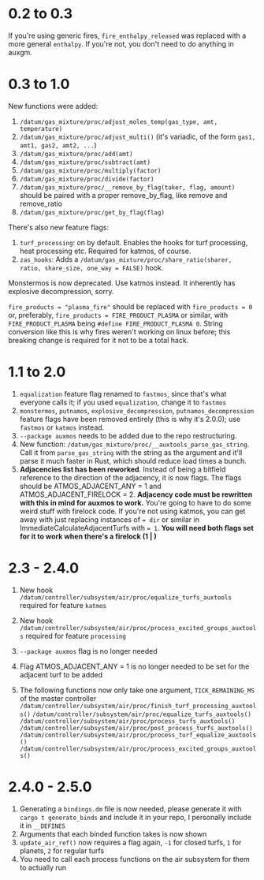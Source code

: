# 0.2 to 0.3

If you're using generic fires, `fire_enthalpy_released` was replaced with a more general `enthalpy`. If you're not, you don't need to do anything in auxgm.

# 0.3 to 1.0

New functions were added:

1. `/datum/gas_mixture/proc/adjust_moles_temp(gas_type, amt, temperature)`
2. `/datum/gas_mixture/proc/adjust_multi()` (it's variadic, of the form `gas1, amt1, gas2, amt2, ...`)
3. `/datum/gas_mixture/proc/add(amt)`
4. `/datum/gas_mixture/proc/subtract(amt)`
5. `/datum/gas_mixture/proc/multiply(factor)`
6. `/datum/gas_mixture/proc/divide(factor)`
7. `/datum/gas_mixture/proc/__remove_by_flag(taker, flag, amount)` should be paired with a proper remove_by_flag, like remove and remove_ratio
8. `/datum/gas_mixture/proc/get_by_flag(flag)`

There's also new feature flags:

1. `turf_processing`: on by default. Enables the hooks for turf processing, heat processing etc. Required for katmos, of course.
2. `zas_hooks`: Adds a `/datum/gas_mixture/proc/share_ratio(sharer, ratio, share_size, one_way = FALSE)` hook.

Monstermos is now deprecated. Use katmos instead. It inherently has explosive decompression, sorry.

`fire_products = "plasma_fire"` should be replaced with `fire_products = 0` or, preferably, `fire_products = FIRE_PRODUCT_PLASMA` or similar, with `FIRE_PRODUCT_PLASMA` being `#define FIRE_PRODUCT_PLASMA 0`. String conversion like this is why fires weren't working on linux before; this breaking change is required for it not to be a total hack.

# 1.1 to 2.0

1. `equalization` feature flag renamed to `fastmos`, since that's what everyone calls it; if you used `equalization`, change it to `fastmos`
2. `monstermos`, `putnamos`, `explosive_decompression`, `putnamos_decompression` feature flags have been removed entirely (this is why it's 2.0.0); use `fastmos` or `katmos` instead.
3. `--package auxmos` needs to be added due to the repo restructuring.
4. New function: `/datum/gas_mixture/proc/__auxtools_parse_gas_string`. Call it from `parse_gas_string` with the string as the argument and it'll parse it much faster in Rust, which should reduce load times a bunch.
5. **Adjacencies list has been reworked**. Instead of being a bitfield reference to the direction of the adjacency, it is now flags. The flags should be ATMOS_ADJACENT_ANY = 1 and ATMOS_ADJACENT_FIRELOCK = 2. **Adjacency code must be rewritten with this in mind for auxmos to work.** You're going to have to do some weird stuff with firelock code. If you're not using katmos, you can get away with just replacing instances of `= dir` or similar in ImmediateCalculateAdjacentTurfs with `= 1`. **You will need both flags set for it to work when there's a firelock (1 | )**

# 2.3 - 2.4.0
1. New hook `/datum/controller/subsystem/air/proc/equalize_turfs_auxtools` required for feature `katmos`
2. New hook `/datum/controller/subsystem/air/proc/process_excited_groups_auxtools` required for feature `processing`
3. `--package auxmos` flag is no longer needed
4. Flag ATMOS_ADJACENT_ANY = 1 is no longer needed to be set for the adjacent turf to be added

5. The following functions now only take one argument, `TICK_REMAINING_MS` of the master controller
`/datum/controller/subsystem/air/proc/finish_turf_processing_auxtools()`
`/datum/controller/subsystem/air/proc/equalize_turfs_auxtools()`
`/datum/controller/subsystem/air/proc/process_turfs_auxtools()`
`/datum/controller/subsystem/air/proc/post_process_turfs_auxtools()`
`/datum/controller/subsystem/air/proc/process_turf_equalize_auxtools()`
`/datum/controller/subsystem/air/proc/process_excited_groups_auxtools()`

# 2.4.0 - 2.5.0
1. Generating a `bindings.dm` file is now needed, please generate it with `cargo t generate_binds` and include it in your repo, I personally include it in `__DEFINES`
2. Arguments that each binded function takes is now shown
3. `update_air_ref()` now requires a flag again, `-1` for closed turfs, `1` for planets, `2` for regular turfs
4. You need to call each process functions on the air subsystem for them to actually run
